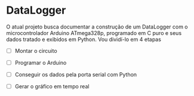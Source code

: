 # DataLogger
O atual projeto busca documentar a construção de um DataLogger com o microcontrolador Arduino ATmega328p, programado em C puro e seus dados tratado e exibidos em Python. Vou dividí-lo em 4 etapas

- [ ] Montar o circuito
- [ ] Programar o Arduino
- [ ] Conseguir os dados pela porta serial com Python
- [ ] Gerar o gráfico em tempo real



